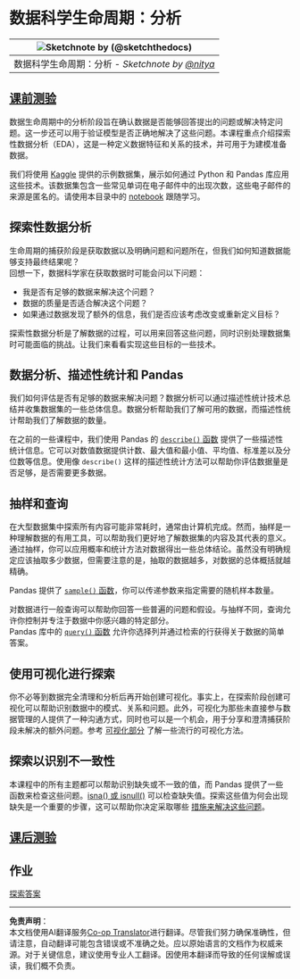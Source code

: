 <!--
CO_OP_TRANSLATOR_METADATA:
{
  "original_hash": "661dad02c3ac239644d34c1eb51e76f8",
  "translation_date": "2025-09-06T20:26:41+00:00",
  "source_file": "4-Data-Science-Lifecycle/15-analyzing/README.md",
  "language_code": "zh"
}
-->
# 数据科学生命周期：分析

|![ Sketchnote by [(@sketchthedocs)](https://sketchthedocs.dev) ](../../sketchnotes/15-Analyzing.png)|
|:---:|
| 数据科学生命周期：分析 - _Sketchnote by [@nitya](https://twitter.com/nitya)_ |

## [课前测验](https://ff-quizzes.netlify.app/en/ds/quiz/28)

数据生命周期中的分析阶段旨在确认数据是否能够回答提出的问题或解决特定问题。这一步还可以用于验证模型是否正确地解决了这些问题。本课程重点介绍探索性数据分析（EDA），这是一种定义数据特征和关系的技术，并可用于为建模准备数据。

我们将使用 [Kaggle](https://www.kaggle.com/balaka18/email-spam-classification-dataset-csv/version/1) 提供的示例数据集，展示如何通过 Python 和 Pandas 库应用这些技术。该数据集包含一些常见单词在电子邮件中的出现次数，这些电子邮件的来源是匿名的。请使用本目录中的 [notebook](notebook.ipynb) 跟随学习。

## 探索性数据分析

生命周期的捕获阶段是获取数据以及明确问题和问题所在，但我们如何知道数据能够支持最终结果呢？  
回想一下，数据科学家在获取数据时可能会问以下问题：
-   我是否有足够的数据来解决这个问题？
-   数据的质量是否适合解决这个问题？
-   如果通过数据发现了额外的信息，我们是否应该考虑改变或重新定义目标？

探索性数据分析是了解数据的过程，可以用来回答这些问题，同时识别处理数据集时可能面临的挑战。让我们来看看实现这些目标的一些技术。

## 数据分析、描述性统计和 Pandas

我们如何评估是否有足够的数据来解决问题？数据分析可以通过描述性统计技术总结并收集数据集的一些总体信息。数据分析帮助我们了解可用的数据，而描述性统计帮助我们了解数据的数量。

在之前的一些课程中，我们使用 Pandas 的 [`describe()` 函数](https://pandas.pydata.org/pandas-docs/stable/reference/api/pandas.DataFrame.describe.html) 提供了一些描述性统计信息。它可以对数值数据提供计数、最大值和最小值、平均值、标准差以及分位数等信息。使用像 `describe()` 这样的描述性统计方法可以帮助你评估数据量是否足够，是否需要更多数据。

## 抽样和查询

在大型数据集中探索所有内容可能非常耗时，通常由计算机完成。然而，抽样是一种理解数据的有用工具，可以帮助我们更好地了解数据集的内容及其代表的意义。通过抽样，你可以应用概率和统计方法对数据得出一些总体结论。虽然没有明确规定应该抽取多少数据，但需要注意的是，抽取的数据越多，对数据的总体概括就越精确。

Pandas 提供了 [`sample()` 函数](https://pandas.pydata.org/pandas-docs/stable/reference/api/pandas.DataFrame.sample.html)，你可以传递参数来指定需要的随机样本数量。

对数据进行一般查询可以帮助你回答一些普遍的问题和假设。与抽样不同，查询允许你控制并专注于数据中你感兴趣的特定部分。  
Pandas 库中的 [`query()` 函数](https://pandas.pydata.org/pandas-docs/stable/reference/api/pandas.DataFrame.query.html) 允许你选择列并通过检索的行获得关于数据的简单答案。

## 使用可视化进行探索

你不必等到数据完全清理和分析后再开始创建可视化。事实上，在探索阶段创建可视化可以帮助识别数据中的模式、关系和问题。此外，可视化为那些未直接参与数据管理的人提供了一种沟通方式，同时也可以是一个机会，用于分享和澄清捕获阶段未解决的额外问题。参考 [可视化部分](../../../../../../../../../3-Data-Visualization) 了解一些流行的可视化方法。

## 探索以识别不一致性

本课程中的所有主题都可以帮助识别缺失或不一致的值，而 Pandas 提供了一些函数来检查这些问题。[isna() 或 isnull()](https://pandas.pydata.org/pandas-docs/stable/reference/api/pandas.isna.html) 可以检查缺失值。探索这些值为何会出现缺失是一个重要的步骤，这可以帮助你决定采取哪些 [措施来解决这些问题](/2-Working-With-Data/08-data-preparation/notebook.ipynb)。

## [课后测验](https://ff-quizzes.netlify.app/en/ds/quiz/29)

## 作业

[探索答案](assignment.md)

---

**免责声明**：  
本文档使用AI翻译服务[Co-op Translator](https://github.com/Azure/co-op-translator)进行翻译。尽管我们努力确保准确性，但请注意，自动翻译可能包含错误或不准确之处。应以原始语言的文档作为权威来源。对于关键信息，建议使用专业人工翻译。因使用本翻译而导致的任何误解或误读，我们概不负责。